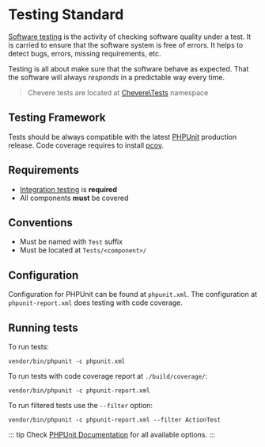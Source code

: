 # Testing Standard

[Software testing](https://en.wikipedia.org/wiki/Software_testing) is the activity of checking software quality under a test. It is carried to ensure that the software system is free of errors. It helps to detect bugs, errors, missing requirements, etc.

Testing is all about make sure that the software behave as expected. That the software will always _responds_ in a predictable way every time.

> Chevere tests are located at [Chevere\Tests](https://github.com/chevere/chevere/tree/main/Tests) namespace

## Testing Framework

Tests should be always compatible with the latest [PHPUnit](https://phpunit.de/) production release. Code coverage requires to install [pcov](https://github.com/krakjoe/pcov).

## Requirements

* [Integration testing](https://en.wikipedia.org/wiki/Integration_testing) is **required**
* All components **must** be covered

## Conventions

* Must be named with `Test` suffix
* Must be located at `Tests/<component>/`

## Configuration

Configuration for PHPUnit can be found at `phpunit.xml`. The configuration at `phpunit-report.xml` does testing with code coverage.

## Running tests

To run tests:

```shell
vendor/bin/phpunit -c phpunit.xml
```

To run tests with code coverage report at `./build/coverage/`:

```shell
vendor/bin/phpunit -c phpunit-report.xml
```

To run filtered tests use the `--filter` option:

```shell
vendor/bin/phpunit -c phpunit-report.xml --filter ActionTest
```

::: tip
Check [PHPUnit Documentation](https://phpunit.de/documentation.html) for all available options.
:::
